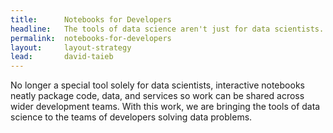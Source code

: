 ```yaml
---
title:      Notebooks for Developers
headline:   The tools of data science aren't just for data scientists.
permalink:  notebooks-for-developers
layout:     layout-strategy
lead:       david-taieb
---
```


No longer a special tool solely for data scientists, interactive notebooks neatly package code, data, and services so work can be shared across wider development teams. With this work, we are bringing the tools of data science to the teams of developers solving data problems. 

